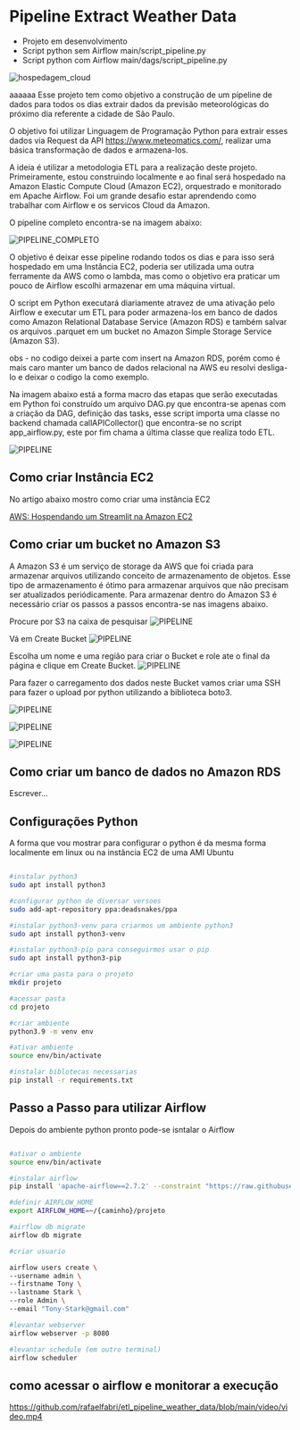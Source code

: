 # Pipeline Extract Weather Data

* Projeto em desenvolvimento
* Script python sem Airflow main/script_pipeline.py
* Script python com Airflow main/dags/script_pipeline.py

![hospedagem_cloud](https://github.com/rafaelfabri/etl_pipeline_weather_data/blob/main/imagens/hospedagem_cloud.png)

aaaaaa
Esse projeto tem como objetivo a construção de um pipeline de dados para todos os dias extrair dados da previsão meteorológicas do próximo dia referente a cidade de São Paulo.

O objetivo foi utilizar Linguagem de Programação Python para extrair esses dados via Request da API https://www.meteomatics.com/, realizar uma básica transformação de dados e armazena-los. 

A ideia é utilizar a metodologia ETL para a realização deste projeto. Primeiramente, estou construindo localmente e ao final será hospedado na Amazon Elastic Compute Cloud (Amazon EC2), orquestrado e monitorado em Apache Airflow. Foi um grande desafio estar aprendendo como trabalhar com Airflow e os servicos Cloud da Amazon.

O pipeline completo encontra-se na imagem abaixo:

![PIPELINE_COMPLETO](https://github.com/rafaelfabri/etl_pipeline_weather_data/blob/main/imagens/pipeline_completo.png)

O objetivo é deixar esse pipeline rodando todos os dias e para isso será hospedado em uma Instância EC2, poderia ser utilizada uma outra ferramente da AWS como o lambda, mas como o objetivo era praticar um pouco de Airflow escolhi armazenar em uma máquina virtual.

O script em Python executará diariamente atravez de uma ativação pelo Airflow e executar um ETL para poder armazena-los em banco de dados como Amazon Relational Database Service (Amazon RDS) e também salvar os arquivos .parquet em um bucket no Amazon Simple Storage Service (Amazon S3).

obs - no codigo deixei a parte com insert na Amazon RDS, porém como é mais caro manter um banco de dados relacional na AWS eu resolvi desliga-lo e deixar o codigo la como exemplo. 


Na imagem abaixo está a forma macro das etapas que serão executadas em Python foi construído um arquivo DAG.py que encontra-se apenas com a criação da DAG, definição das tasks, esse script importa uma classe no backend chamada callAPICollector() que encontra-se no script app_airflow.py, este por fim chama a última classe que realiza todo ETL.

![PIPELINE](https://github.com/rafaelfabri/etl_pipeline_weather_data/blob/main/imagens/pipeline.png)


## Como criar Instância EC2

No artigo abaixo mostro como criar uma instância EC2

[AWS: Hospendando um Streamlit na Amazon EC2](https://medium.com/@rafael-fabri-chimidt/aws-hospendando-um-streamlit-450afc46874e)

## Como criar um bucket no Amazon S3

A Amazon S3 é um serviço de storage da AWS que foi criada para armazenar arquivos utilizando conceito de armazenamento de objetos. Esse tipo de armazenamento é ótimo para armazenar arquivos que não precisam ser atualizados periódicamente. Para armazenar dentro do Amazon S3 é necessário criar os passos a passos encontra-se nas imagens abaixo.

Procure por S3 na caixa de pesquisar
![PIPELINE](https://github.com/rafaelfabri/etl_pipeline_weather_data/blob/main/imagens/S3.png)

Vá em Create Bucket
![PIPELINE](https://github.com/rafaelfabri/etl_pipeline_weather_data/blob/main/imagens/S3_CREATE.png)

Escolha um nome e uma região para criar o Bucket e role ate o final da página e clique em Create Bucket.
![PIPELINE](https://github.com/rafaelfabri/etl_pipeline_weather_data/blob/main/imagens/S3_NOME.png)

Para fazer o carregamento dos dados neste Bucket vamos criar uma SSH para fazer o upload por python utilizando a biblioteca boto3.

![PIPELINE](https://github.com/rafaelfabri/etl_pipeline_weather_data/blob/main/imagens/IAM.png)

![PIPELINE](https://github.com/rafaelfabri/etl_pipeline_weather_data/blob/main/imagens/USERS.png)

![PIPELINE](https://github.com/rafaelfabri/etl_pipeline_weather_data/blob/main/imagens/escolha_user.png)

## Como criar um banco de dados no Amazon RDS

Escrever...

## Configurações Python 

A forma que vou mostrar para configurar o python é da mesma forma localmente em linux ou na instância EC2 de uma AMI Ubuntu

```bash

#instalar python3
sudo apt install python3

#configurar python de diversar versoes
sudo add-apt-repository ppa:deadsnakes/ppa

#instalar python3-venv para criarmos um ambiente python3
sudo apt install python3-venv

#instalar python3-pip para conseguirmos usar o pip
sudo apt install python3-pip

#criar uma pasta para o projeto 
mkdir projeto

#acessar pasta
cd projeto

#criar ambiente
python3.9 -m venv env

#ativar ambiente
source env/bin/activate

#instalar biblotecas necessarias
pip install -r requirements.txt

```

## Passo a Passo para utilizar Airflow  

Depois do ambiente python pronto pode-se isntalar o Airflow 


```bash

#ativar o ambiente 
source env/bin/activate

#instalar airflow
pip install 'apache-airflow==2.7.2' --constraint "https://raw.githubusercontent.com/apache/airflow/constraints-2.7.2/constraints-3.9.txt"

#definir AIRFLOW_HOME 
export AIRFLOW_HOME=~/{caminho}/projeto

#airflow db migrate
airflow db migrate

#criar usuario

airflow users create \
--username admin \ 
--firstname Tony \
--lastname Stark \
--role Admin \
--email "Tony-Stark@gmail.com"

#levantar webserver
airflow webserver -p 8080

#levantar schedule (em outro terminal)
airflow scheduler

```

## como acessar o airflow e monitorar a execução 

https://github.com/rafaelfabri/etl_pipeline_weather_data/blob/main/video/video.mp4


